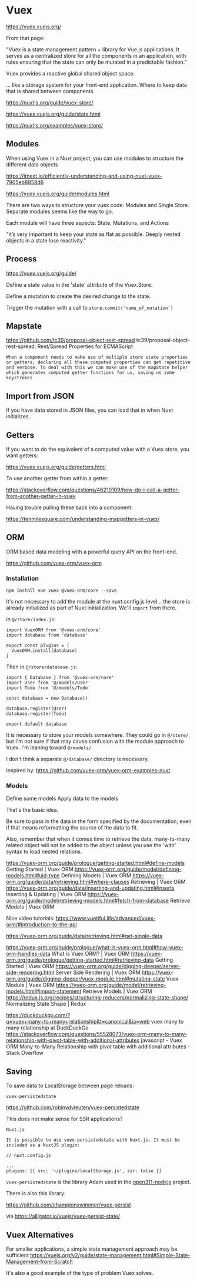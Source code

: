 # Vuex

https://vuex.vuejs.org/

From that page:

"Vuex is a state management pattern + library for Vue.js applications. It serves as a centralized store for all the components in an application, with rules ensuring that the state can only be mutated in a predictable fashion."

Vuex provides a reactive global shared object space. 

... like a storage system for your front-end application. Where to keep data that is shared between components. 

https://nuxtjs.org/guide/vuex-store/

https://vuex.vuejs.org/guide/state.html

https://nuxtjs.org/examples/vuex-store/


## Modules

When using Vuex in a Nuxt project, you can use modules to structure the different data objects

https://itnext.io/efficiently-understanding-and-using-nuxt-vuex-7905eb8858d6

https://vuex.vuejs.org/guide/modules.html

There are two ways to structure your vuex code: Modules and Single Store. Separate modules seems like the way to go. 

Each module will have three aspects: State, Mutations, and Actions

"It’s very important to keep your state as flat as possible. Deeply nested objects in a state lose reactivity."

## Process

https://vuex.vuejs.org/guide/

Define a state value in the 'state' attribute of the Vuex.Store.

Define a mutation to create the desired change to the state.

Trigger the mutation with a call to `store.commit('name_of_mutation')`




## Mapstate

https://github.com/tc39/proposal-object-rest-spread
tc39/proposal-object-rest-spread: Rest/Spread Properties for ECMAScript

```
When a component needs to make use of multiple store state properties or getters, declaring all these computed properties can get repetitive and verbose. To deal with this we can make use of the mapState helper which generates computed getter functions for us, saving us some keystrokes
```


## Import from JSON

If you have data stored in JSON files, you can load that in when Nuxt initializes. 


## Getters 

If you want to do the equivalent of a computed value with a Vuex store, you want getters:

https://vuex.vuejs.org/guide/getters.html

To use another getter from within a getter:

https://stackoverflow.com/questions/46210109/how-do-i-call-a-getter-from-another-getter-in-vuex

Having trouble pulling these back into a component:

https://tenmilesquare.com/understanding-mapgetters-in-vuex/


## ORM

ORM based data modeling with a powerful query API on the front-end.

https://github.com/vuex-orm/vuex-orm


### Installation

    npm install vue vuex @vuex-orm/core --save
    
It's not necessary to add the module at the nuxt.config.js level... the store is already initialized as part of Nuxt initialization. We'll `import` from there.

in `@/store/index.js`:

```
import VuexORM from '@vuex-orm/core'
import database from 'database'

export const plugins = [
  VuexORM.install(database)
]
```

Then in `@/store/database.js`:

```
import { Database } from '@vuex-orm/core'
import User from '@/models/User'
import Todo from '@/models/Todo'

const database = new Database()

database.register(User)
database.register(Todo)

export default database
```


It is necessary to store your models somewhere. They could go in `@/store/`, but I'm not sure if that may cause confusion with the module approach to Vuex. I'm leaning toward `@/models/`. 

I don't think a separate `@/database/` directory is necessary.

Inspired by:
https://github.com/vuex-orm/vuex-orm-examples-nuxt


### Models

Define some models
Apply data to the models

That's the basic idea. 

Be sure to pass in the data in the form specified by the documentation, even if that means reformatting the source of the data to fit. 

Also, remember that when it comes time to retrieve the data, many-to-many related object will not be added to the object unless you use the 'with' syntax to load nested relations. 

https://vuex-orm.org/guide/prologue/getting-started.html#define-models
Getting Started | Vuex ORM
https://vuex-orm.org/guide/model/defining-models.html#uid-type
Defining Models | Vuex ORM
https://vuex-orm.org/guide/data/retrieving.html#where-clauses
Retrieving | Vuex ORM
https://vuex-orm.org/guide/data/inserting-and-updating.html#inserts
Inserting & Updating | Vuex ORM
https://vuex-orm.org/guide/model/retrieving-models.html#fetch-from-database
Retrieve Models | Vuex ORM


Nice video tutorials:
https://www.vuetiful.life/advanced/vuex-orm/#introduction-to-the-api


https://vuex-orm.org/guide/data/retrieving.html#get-single-data


https://vuex-orm.org/guide/prologue/what-is-vuex-orm.html#how-vuex-orm-handles-data
What is Vuex ORM? | Vuex ORM
https://vuex-orm.org/guide/prologue/getting-started.html#retrieving-data
Getting Started | Vuex ORM
https://vuex-orm.org/guide/digging-deeper/server-side-rendering.html
Server Side Rendering | Vuex ORM
https://vuex-orm.org/guide/digging-deeper/vuex-module.html#mutating-state
Vuex Module | Vuex ORM
https://vuex-orm.org/guide/model/retrieving-models.html#import-statement
Retrieve Models | Vuex ORM
https://redux.js.org/recipes/structuring-reducers/normalizing-state-shape/
Normalizing State Shape | Redux


https://duckduckgo.com/?q=vuex+many+to+many+relationship&t=canonical&ia=web
vuex many to many relationship at DuckDuckGo
https://stackoverflow.com/questions/55528073/vuex-orm-many-to-many-relationship-with-pivot-table-with-additional-attributes
javascript - Vuex ORM Many-to-Many Relationship with pivot table with additional attributes - Stack Overflow


## Saving

To save data to LocalStorage between page reloads:

    vuex-persistedstate
    
https://github.com/robinvdvleuten/vuex-persistedstate


This does not make sense for SSR applications?

```
Nuxt.js

It is possible to use vuex-persistedstate with Nuxt.js. It must be included as a NuxtJS plugin:

// nuxt.config.js

...
plugins: [{ src: '~/plugins/localStorage.js', ssr: false }]

```

`vuex-persistedstate` is the library Adam used in the [open311-nodejs](https://github.com/City-of-Bloomington/open311-nodejs/blob/master/package.json) project.

    
There is also this library:

https://github.com/championswimmer/vuex-persist

via
https://alligator.io/vuejs/vuex-persist-state/
    

## Vuex Alternatives

For smaller applications, a simple state management approach may be sufficient
https://vuejs.org/v2/guide/state-management.html#Simple-State-Management-from-Scratch

It's also a good example of the type of problem Vuex solves.
